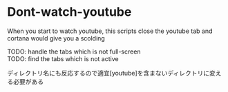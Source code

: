 # Dont-watch-youtube

When you start to watch youtube, this scripts close the youtube tab and cortana would give you a scolding<br>

TODO: handle the tabs which is not full-screen<br>
TODO: find the tabs which is not active<br>

ディレクトリ名にも反応するので適宜[youtube]を含まないディレクトリに変える必要がある
